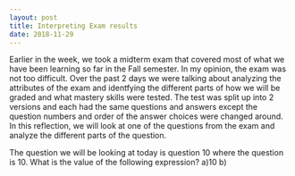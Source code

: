 ```yaml
---
layout: post
title: Interpreting Exam results 
date: 2018-11-29
---
```


Earlier in the week, we took a midterm exam that covered most of what we have been learning so far in the Fall semester. In my opinion, the exam was not too difficult. Over the past 2 days we were talking about analyzing the attributes of the exam and identfying the different parts of how we will be graded and what mastery skills were tested. The test was split up into 2 versions and each had the same questions and answers except the question numbers and order of the answer choices were changed around. In this reflection, we will look at one of the questions from the exam and analyze the different parts of the question. 

The question we will be looking at today is question 10 where the question is 
10. What is the value of the following expression?
a)10
b)
